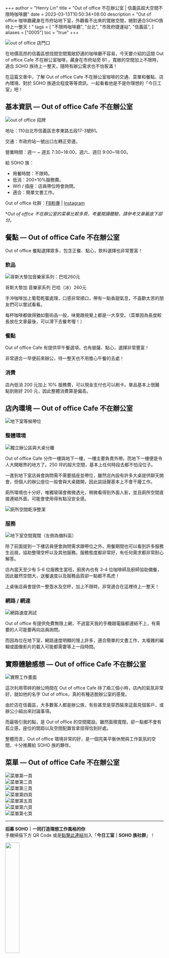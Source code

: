 +++
author = "Henry Lin"
title = "Out of office 不在辦公室 | 信義區超大空間不限時咖啡廳"
date = 2023-03-13T10:50:34+08:00
description = "Out of office 咖啡廳藏身在市府站地下室，外觀看不出來的寬敞空間，絕對適合SOHO族待上一整天！"
tags = [
    "不限時咖啡廳",
    "台北",
    "市政府捷運站",
    "信義區",
]
aliases = ["0005"]
toc = "true"
+++

<img src="1.jpg" alt="out of office 店門口" lazyload />

在地價高昂的信義區想找間空間寬敞舒適的咖啡廳不容易，今天要介紹的這間 Out of office Cafe 不在辦公室咖啡，藏身在市府站旁 B1 ，寬敞的空間加上不限時，適合 SOHO 族待上一整天，隨時有辦公需求也不怕客滿！

在這篇文章中，了解 Out of office Cafe 不在辦公室咖啡的交通、菜單和餐點、店內環境、對於 SOHO 族適合程度等等資訊，一起看看他是不是你理想的「今日工室」吧！

## 基本資訊 — Out of office Cafe 不在辦公室

<img src="2.jpg" alt="out of office 招牌" lazyload />

地址：110台北市信義區忠孝東路五段17-3號B1。

交通：市政府站一號出口左轉正旁邊。

營業時間：週一 ~ 週五 7:30~18:00，週六、週日 9:00~18:00。

給 SOHO 族：
- 用餐時間：不限時。
- 低消：200+10%服務費。
- Wifi / 插座：店員帶位時會詢問。
- 適合：簡單文書工作。

Out of office 社群：[FB粉專](https://www.facebook.com/outofofficecafehome/?locale=zh_TW) | [Instagram](https://www.instagram.com/outofofficecafehome/)

**Out of office 不在辦公室的菜單比較多頁，考量閱讀體驗，請參考文章最底下部分。*

## 餐點 — Out of office Cafe 不在辦公室

Out of office 餐點選擇眾多，包含正餐、點心，飲料選擇也非常豐富！

### 飲品

<img src="3.jpg" alt="哥斯大黎加音樂家系列：巴哈260元
" lazyload />

哥斯大黎加 音樂家系列 巴哈（冰）260元

手沖咖啡加上葡萄乾蜜處理，口感非常順口，帶有一點香甜氣息，不喜歡太苦的朋友們可以嘗試看看。

每杯咖啡都做得猶如藝術品一般，味覺跟視覺上都是一大享受。（菜單因為長度較長放在文章最後，可以滑下去餐考喔！）

### 餐點

Out of office Cafe 有提供早午餐選項，也有披薩、點心，選擇非常豐富！

非常適合一早便前來辦公，待一整天也不用擔心午餐的去處！

### 消費

店內低消 200 元加上 10% 服務費，可以現金支付也可以刷卡。單品基本上很難點到剛好 200 元，因此整體消費算是偏高。

## 店內環境 — Out of office Cafe 不在辦公室

<img src="4.jpg" alt="地下室等候帶位" lazyload />

### 整體環境

<img src="5.jpg" alt="獨立辦公區與大桌分離" lazyload />

Out of office Cafe 分作一樓與地下一樓，一樓主要負責外帶。而地下一樓便是令人大開眼界的地方了。250 坪的超大空間，基本上任何時段去都不怕沒位子。

一進到地下室店員會詢問需不需要插座並帶位，雖然店內設有許多大桌提供聊天開會，但個人的辦公座位一般會與大桌錯開，因此談話聲基本上不會干擾工作。

廁所環境也十分好，唯獨玻璃會微微透光，稍微看得到外面人影，並且廁所空間直接連結外面，可能會使用得有點沒安全感。

<img src="6.jpg" alt="廁所空間乾淨整潔" lazyload />

### 服務

<img src="7.jpg" alt="地下室空間寬闊（左側為備料區）" lazyload />

除了前面提到一下樓店員便會詢問需求跟帶位之外，用餐期間也可以看到許多服務生巡視，協助整理空杯以及其他服務。服務態度都非常好，有任何需求都非常耐心解答。

店內當天至少有 5-6 位服務生當班，廚房內也有 3-4 位咖啡師及廚師協助備餐，因此雖然空間大，送餐速度以及服務品質卻一點都不馬虎！

上桌後店員會提供一整壺水及空杯，加上不限時，非常適合在這裡待上一整天！

### 網路 / 網速

<img src="8.png" alt="網路速度測試" lazyload />

Out of office 有提供免費無限上網，不過當天我的手機跟電腦都連結不上，有需要的人可能要再向店員詢問。

而因為位在地下室，網路速度明顯的慢上許多，適合簡單的文書工作，太複雜的編輯或圖像影片的載入可能都需要等上一段時間。

## 實際體驗感想 — Out of office Cafe 不在辦公室

<img src="9.jpg" alt="實際工作畫面" lazyload />

這次利用零碎的辦公時間在 Out of office Cafe 待了兩三個小時，店內的氣氛非常好，就如他的名字 Out of office，真的有種逃脫辦公室的感覺。

由於店在信義區，大多數客人都是辦公族，有些甚至是穿西裝來這面見個客戶，或辦公小組出來討論事項。

而最吸引我的點，是 Out of office 的空間擺設。雖然面積寬闊，卻一點都不會有孤立感，座位的間距以及空間配置皆拿捏得恰到好處。

整體而言，Out of office 環境非常的好，是一個完美平衡休閒與工作氣氛的空間，十分推薦給 SOHO 族的夥伴。

## 菜單 — Out of office Cafe 不在辦公室

<!-- two images in one line syntax -->

<div class="row">
    <div class="col-xs-6 col-md-6"><img src="10.jpg" alt="菜單第一頁" /></div>
    <div class="col-xs-6 col-md-6"><img src="11.jpg" alt="菜單第二頁" /></div>
</div>

<div class="row">
    <div class="col-xs-6 col-md-6"><img src="12.jpg" alt="菜單第三頁" /></div>
    <div class="col-xs-6 col-md-6"><img src="13.jpg" alt="菜單第四頁" /></div>
</div>

<div class="row">
    <div class="col-xs-6 col-md-6"><img src="14.jpg" alt="菜單第五頁" /></div>
    <div class="col-xs-6 col-md-6"><img src="15.jpg" alt="菜單第六頁" /></div>
</div>

<div class="row">
    <div class="col-xs-6 col-md-6"><img src="16.jpg" alt="菜單第七頁" /></div>
</div>

---

**招募 SOHO｜一同打造理想工作風格的你**\
手機掃描下方 QR Code 或是[點擊此連結](https://line.me/ti/g2/p81-vzP_GOANlifYsaK9fzFkCfunayNiXmCiWQ?utm_source=invitation&utm_medium=link_copy&utm_campaign=default)加入「**今日工室｜SOHO 族社群**」！

<img src="line.png" width="30%" >